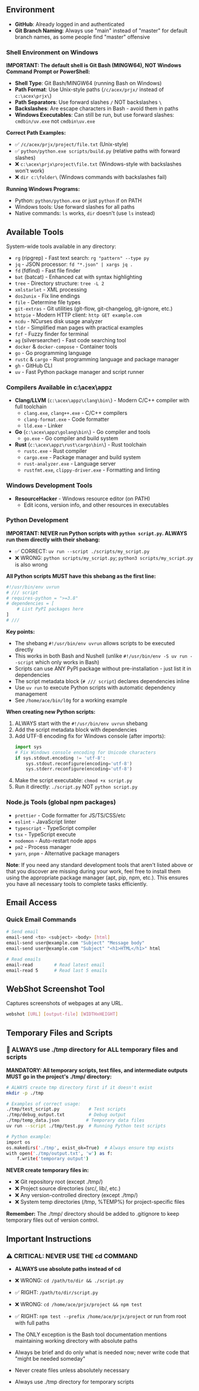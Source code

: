 ## Environment

- **GitHub**: Already logged in and authenticated
- **Git Branch Naming**: Always use "main" instead of "master" for default branch names, as some people find "master" offensive

### Shell Environment on Windows

**IMPORTANT: The default shell is Git Bash (MINGW64), NOT Windows Command Prompt or PowerShell:**

- **Shell Type**: Git Bash/MINGW64 (running Bash on Windows)
- **Path Format**: Use Unix-style paths (`/c/acex/prjx/` instead of `c:\acex\prjx\`)
- **Path Separators**: Use forward slashes `/` NOT backslashes `\`
- **Backslashes**: Are escape characters in Bash - avoid them in paths
- **Windows Executables**: Can still be run, but use forward slashes: `cmdbin/uv.exe` not `cmdbin\uv.exe`

**Correct Path Examples:**
- ✅ `/c/acex/prjx/project/file.txt` (Unix-style)
- ✅ `python/python.exe scripts/build.py` (relative paths with forward slashes)
- ❌ `c:\acex\prjx\project\file.txt` (Windows-style with backslashes won't work)
- ❌ `dir c:\folder\` (Windows commands with backslashes fail)

**Running Windows Programs:**
- Python: `python/python.exe` or just `python` if on PATH
- Windows tools: Use forward slashes for all paths
- Native commands: `ls` works, `dir` doesn't (use `ls` instead)

## Available Tools

System-wide tools available in any directory:
- `rg` (ripgrep) - Fast text search: `rg "pattern" --type py`
- `jq` - JSON processor: `fd "*.json" | xargs jq .`
- `fd` (fdfind) - Fast file finder
- `bat` (batcat) - Enhanced cat with syntax highlighting
- `tree` - Directory structure: `tree -L 2`
- `xmlstarlet` - XML processing
- `dos2unix` - Fix line endings
- `file` - Determine file types
- `git-extras` - Git utilities (git-flow, git-changelog, git-ignore, etc.)
- `httpie` - Modern HTTP client: `http GET example.com`
- `ncdu` - NCurses disk usage analyzer
- `tldr` - Simplified man pages with practical examples
- `fzf` - Fuzzy finder for terminal
- `ag` (silversearcher) - Fast code searching tool
- `docker` & `docker-compose` - Container tools
- `go` - Go programming language
- `rustc` & `cargo` - Rust programming language and package manager
- `gh` - GitHub CLI
- `uv` - Fast Python package manager and script runner

### Compilers Available in c:\acex\appz
- **Clang/LLVM** (`c:\acex\appz\clang\bin\`) - Modern C/C++ compiler with full toolchain
  - `clang.exe`, `clang++.exe` - C/C++ compilers
  - `clang-format.exe` - Code formatter
  - `lld.exe` - Linker
- **Go** (`c:\acex\appz\golang\bin\`) - Go compiler and tools
  - `go.exe` - Go compiler and build system
- **Rust** (`c:\acex\appz\rust\cargo\bin\`) - Rust toolchain
  - `rustc.exe` - Rust compiler
  - `cargo.exe` - Package manager and build system
  - `rust-analyzer.exe` - Language server
  - `rustfmt.exe`, `clippy-driver.exe` - Formatting and linting

### Windows Development Tools
- **ResourceHacker** - Windows resource editor (on PATH)
  - Edit icons, version info, and other resources in executables

### Python Development

**IMPORTANT: NEVER run Python scripts with `python script.py`. ALWAYS run them directly with their shebang:**
- ✅ CORRECT: `uv run --script ./scripts/my_script.py`
- ❌ WRONG: `python scripts/my_script.py`; `python3 scripts/my_script.py` is also wrong

**All Python scripts MUST have this shebang as the first line:**
```python
#!/usr/bin/env uvrun
# /// script
# requires-python = ">=3.8"
# dependencies = [
    # List PyPI packages here
]
# ///
```

**Key points:**
- The shebang `#!/usr/bin/env uvrun` allows scripts to be executed directly
- This works in both Bash and Nushell (unlike `#!/usr/bin/env -S uv run --script` which only works in Bash)
- Scripts can use ANY PyPI package without pre-installation - just list it in dependencies
- The script metadata block (`# /// script`) declares dependencies inline
- Use `uv run` to execute Python scripts with automatic dependency management
- See `/home/ace/bin/l0g` for a working example

**When creating new Python scripts:**
1. ALWAYS start with the `#!/usr/bin/env uvrun` shebang
2. Add the script metadata block with dependencies
3. Add UTF-8 encoding fix for Windows console (after imports):
   ```python
   import sys
   # Fix Windows console encoding for Unicode characters
   if sys.stdout.encoding != 'utf-8':
       sys.stdout.reconfigure(encoding='utf-8')
       sys.stderr.reconfigure(encoding='utf-8')
   ```
4. Make the script executable: `chmod +x script.py`
5. Run it directly: `./script.py` NOT `python script.py`

### Node.js Tools (global npm packages)
- `prettier` - Code formatter for JS/TS/CSS/etc
- `eslint` - JavaScript linter
- `typescript` - TypeScript compiler
- `tsx` - TypeScript execute
- `nodemon` - Auto-restart node apps
- `pm2` - Process manager
- `yarn`, `pnpm` - Alternative package managers

**Note**: If you need any standard development tools that aren't listed above or that you discover are missing during your work, feel free to install them using the appropriate package manager (apt, pip, npm, etc.). This ensures you have all necessary tools to complete tasks efficiently.

## Email Access

### Quick Email Commands

```bash
# Send email
email-send <to> <subject> <body> [html]
email-send user@example.com "Subject" "Message body"
email-send user@example.com "Subject" "<h1>HTML</h1>" html

# Read emails
email-read        # Read latest email
email-read 5      # Read last 5 emails
```

## WebShot Screenshot Tool

Captures screenshots of webpages at any URL.

```bash
webshot [URL] [output-file] [WIDTHxHEIGHT]
```

## Temporary Files and Scripts

### 📁 ALWAYS use ./tmp directory for ALL temporary files and scripts

**MANDATORY: All temporary scripts, test files, and intermediate outputs MUST go in the project's ./tmp/ directory:**

```bash
# ALWAYS create tmp directory first if it doesn't exist
mkdir -p ./tmp

# Examples of correct usage:
./tmp/test_script.py           # Test scripts
./tmp/debug_output.txt         # Debug output
./tmp/temp_data.json          # Temporary data files
uv run --script ./tmp/test.py  # Running Python test scripts

# Python example:
import os
os.makedirs('./tmp', exist_ok=True)  # Always ensure tmp exists
with open('./tmp/output.txt', 'w') as f:
    f.write('temporary output')
```

**NEVER create temporary files in:**
- ❌ Git repository root (except ./tmp/)
- ❌ Project source directories (src/, lib/, etc.)
- ❌ Any version-controlled directory (except ./tmp/)
- ❌ System temp directories (/tmp, %TEMP%) for project-specific files

**Remember:** The ./tmp/ directory should be added to .gitignore to keep temporary files out of version control.

## Important Instructions

### ⚠️ CRITICAL: NEVER USE THE cd COMMAND
- **ALWAYS use absolute paths instead of cd**
- ❌ WRONG: `cd /path/to/dir && ./script.py`  
- ✅ RIGHT: `/path/to/dir/script.py`
- ❌ WRONG: `cd /home/ace/prjx/project && npm test`
- ✅ RIGHT: `npm test --prefix /home/ace/prjx/project` or run from root with full paths
- The ONLY exception is the Bash tool documentation mentions maintaining working directory with absolute paths

- Always be brief and do only what is needed now; never write code that "might be needed someday"
- Never create files unless absolutely necessary
- Always use ./tmp directory for temporary scripts
